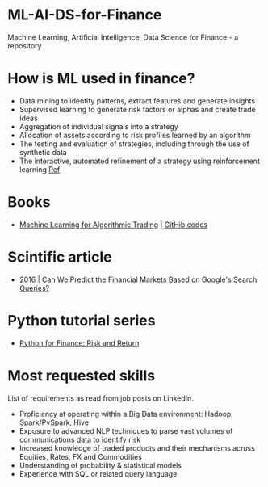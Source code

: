 # ML-AI-DS-for-Finance
Machine Learning, Artificial Intelligence, Data Science for Finance -  a repository

# How is ML used in finance?
- Data mining to identify patterns, extract features and generate insights
- Supervised learning to generate risk factors or alphas and create trade ideas
- Aggregation of individual signals into a strategy
- Allocation of assets according to risk profiles learned by an algorithm
- The testing and evaluation of strategies, including through the use of synthetic data
- The interactive, automated refinement of a strategy using reinforcement learning
[Ref](https://github.com/stefan-jansen/machine-learning-for-trading/tree/main/01_machine_learning_for_trading)

# Books
- [Machine Learning for Algorithmic Trading](https://www.amazon.com/Machine-Learning-Algorithmic-Trading-alternative/dp/1839217715?pf_rd_r=GZH2XZ35GB3BET09PCCA&pf_rd_p=c5b6893a-24f2-4a59-9d4b-aff5065c90ec&pd_rd_r=91a679c7-f069-4a6e-bdbb-a2b3f548f0c8&pd_rd_w=2B0Q0&pd_rd_wg=GMY5S&ref_=pd_gw_ci_mcx_mr_hp_d) | [GitHib codes](https://github.com/stefan-jansen/machine-learning-for-trading)

# Scintific article
- [2016 | Can We Predict the Financial Markets Based on Google's Search Queries?](https://onlinelibrary.wiley.com/doi/abs/10.1002/for.2446)

# Python tutorial series
- [Python for Finance: Risk and Return](https://github.com/LearnPythonWithRune/PythonForFinanceRiskAndReturn)

# Most requested skills
List of requirements as read from job posts on LinkedIn.
-	Proficiency at operating within a Big Data environment: Hadoop, Spark/PySpark, Hive
-	Exposure to advanced NLP techniques to parse vast volumes of communications data to identify risk
-	Increased knowledge of traded products and their mechanisms across Equities, Rates, FX and Commodities
-	Understanding of probability & statistical models 
-	Experience with SQL or related query language

